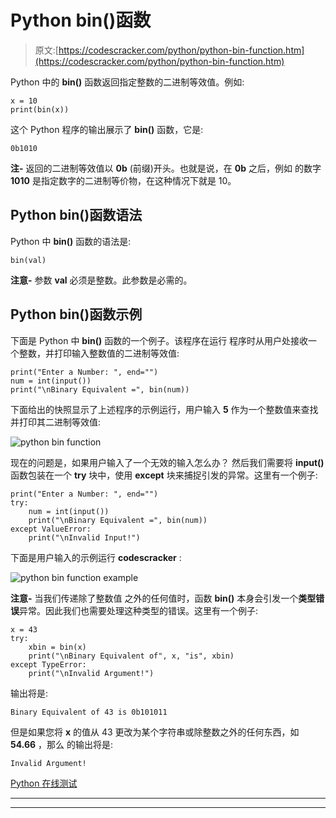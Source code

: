 # Python bin()函数

> 原文:[https://codescracker.com/python/python-bin-function.htm](https://codescracker.com/python/python-bin-function.htm)

Python 中的 **bin()** 函数返回指定整数的二进制等效值。例如:

```
x = 10
print(bin(x))
```

这个 Python 程序的输出展示了 **bin()** 函数，它是:

```
0b1010
```

**注-** 返回的二进制等效值以 **0b** (前缀)开头。也就是说，在 **0b** 之后，例如 的数字 **1010** 是指定数字的二进制等价物，在这种情况下就是 10。

## Python bin()函数语法

Python 中 **bin()** 函数的语法是:

```
bin(val)
```

**注意-** 参数 **val** 必须是整数。此参数是必需的。

## Python bin()函数示例

下面是 Python 中 **bin()** 函数的一个例子。该程序在运行 程序时从用户处接收一个整数，并打印输入整数值的二进制等效值:

```
print("Enter a Number: ", end="")
num = int(input())
print("\nBinary Equivalent =", bin(num))
```

下面给出的快照显示了上述程序的示例运行，用户输入 **5** 作为一个整数值来查找 并打印其二进制等效值:

![python bin function](../Images/688115a6c584da3e650aef661cbc860d.png)

现在的问题是，如果用户输入了一个无效的输入怎么办？
然后我们需要将 **input()** 函数包装在一个 **try** 块中，使用 **except** 块来捕捉引发的异常。这里有一个例子:

```
print("Enter a Number: ", end="")
try:
    num = int(input())
    print("\nBinary Equivalent =", bin(num))
except ValueError:
    print("\nInvalid Input!")
```

下面是用户输入的示例运行 **codescracker** :

![python bin function example](../Images/c2436afe10b732fcb56755286e10376c.png)

**注意-** 当我们传递除了整数值 之外的任何值时，函数 **bin()** 本身会引发一个**类型错误**异常。因此我们也需要处理这种类型的错误。这里有一个例子:

```
x = 43
try:
    xbin = bin(x)
    print("\nBinary Equivalent of", x, "is", xbin)
except TypeError:
    print("\nInvalid Argument!")
```

输出将是:

```
Binary Equivalent of 43 is 0b101011
```

但是如果您将 **x** 的值从 43 更改为某个字符串或除整数之外的任何东西，如 **54.66** ，那么 的输出将是:

```
Invalid Argument!
```

[Python 在线测试](/exam/showtest.php?subid=10)

* * *

* * *